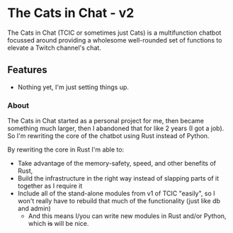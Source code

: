 # The Cats in Chat - v2

The Cats in Chat (TCIC or sometimes just Cats) is a multifunction chatbot focussed around providing a wholesome well-rounded set of functions to elevate a Twitch channel's chat.

## Features
 - Nothing yet, I'm just setting things up.

### About

The Cats in Chat started as a personal project for me, then became something much larger, then I abandoned that for like 2 years (I got a job).
So I'm rewriting the core of the chatbot using Rust instead of Python.

By rewriting the core in Rust I'm able to:  
-  Take advantage of the memory-safety, speed, and other benefits of Rust,  
-  Build the infrastructure in the right way instead of slapping parts of it together as I require it
-  Include all of the stand-alone modules from v1 of TCIC "easily", so I won't really have to rebuild that much of the functionality (just like db and admin)
    - And this means I/you can write new modules in Rust and/or Python, which ~~is~~ will be nice.

